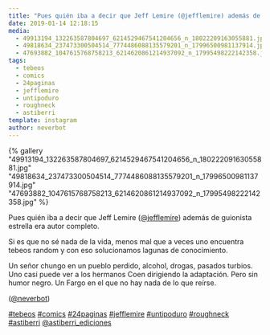 ```yaml
---
title: "Pues quién iba a decir que Jeff Lemire (@jefflemire) además de guionista estrella era autor completo"
date: 2019-01-14 12:18:15
media: 
  - 49913194_132263587804697_6214529467541204656_n_18022209163055881.jpg
  - 49818634_237473300504514_7774486088135579201_n_17996500981137914.jpg
  - 47693882_1047615768758213_6214620861214937092_n_17995498222142358.jpg
tags: 
  - tebeos
  - comics
  - 24paginas
  - jefflemire
  - untipoduro
  - roughneck
  - astiberri
template: instagram
author: neverbot
---
```


{% gallery "49913194_132263587804697_6214529467541204656_n_18022209163055881.jpg" "49818634_237473300504514_7774486088135579201_n_17996500981137914.jpg" "47693882_1047615768758213_6214620861214937092_n_17995498222142358.jpg" %}

Pues quién iba a decir que Jeff Lemire ([@jefflemire](https://instagram.com/jefflemire)) además de guionista estrella era autor completo.

Si es que no sé nada de la vida, menos mal que a veces uno encuentra tebeos random y con eso solucionamos lagunas de conocimiento.

Un señor chungo en un pueblo perdido, alcohol, drogas, pasados turbios. Uno casi puede ver a los hermanos Coen dirigiendo la adaptación. Pero sin humor negro. Un Fargo en el que no hay nada de lo que reírse.

([@neverbot](https://instagram.com/neverbot))

[#tebeos](/tags/tebeos) [#comics](/tags/comics) [#24paginas](/tags/24paginas) [#jefflemire](/tags/jefflemire) [#untipoduro](/tags/untipoduro) [#roughneck](/tags/roughneck) [#astiberri](/tags/astiberri) [@astiberri_ediciones](https://instagram.com/astiberri_ediciones)
